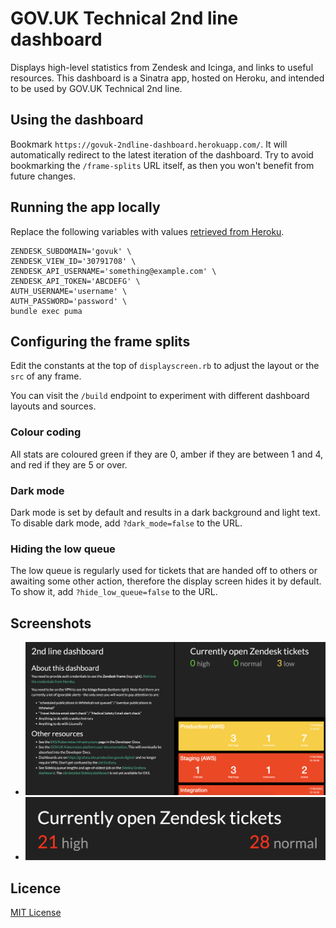 # GOV.UK Technical 2nd line dashboard

Displays high-level statistics from Zendesk and Icinga, and links to useful resources.
This dashboard is a Sinatra app, hosted on Heroku, and intended to be used by GOV.UK Technical 2nd line.

## Using the dashboard

Bookmark `https://govuk-2ndline-dashboard.herokuapp.com/`. It will automatically redirect to the latest iteration of the dashboard. Try to avoid bookmarking the `/frame-splits` URL itself, as then you won't benefit from future changes.

## Running the app locally

Replace the following variables with values [retrieved from Heroku](https://dashboard.heroku.com/apps/govuk-2ndline-dashboard/settings).

```
ZENDESK_SUBDOMAIN='govuk' \
ZENDESK_VIEW_ID='30791708' \
ZENDESK_API_USERNAME='something@example.com' \
ZENDESK_API_TOKEN='ABCDEFG' \
AUTH_USERNAME='username' \
AUTH_PASSWORD='password' \
bundle exec puma
```

## Configuring the frame splits

Edit the constants at the top of `displayscreen.rb` to adjust the layout or the `src` of any frame.

You can visit the `/build` endpoint to experiment with different dashboard layouts and sources.

### Colour coding

All stats are coloured green if they are 0, amber if they are between 1 and 4, and red if they are 5 or over.

### Dark mode

Dark mode is set by default and results in a dark background and light text. To disable dark mode, add `?dark_mode=false` to the URL.

### Hiding the low queue

The low queue is regularly used for tickets that are handed off to others or awaiting some other action, therefore the display screen hides it by default. To show it, add `?hide_low_queue=false` to the URL.

## Screenshots

- ![GOV.UK Technical 2nd line Dashboard layout](docs/layout.png)
- ![GOV.UK Zendesk Display Screen](docs/zendesk.png)

## Licence

[MIT License](LICENCE)

